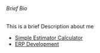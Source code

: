 <html>
  
  <h6>Brief Bio</h6>
  <p>This is a brief Description about me</p>
  <ul>
  <li><a href='#'>Simple Estimator Calculator</a></li>
  <li><a href='#'>ERP Development</li>
  </ul>
  
  
  
  
  
  </html>
